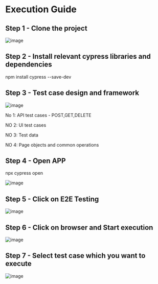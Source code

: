 # Execution Guide

## Step 1 - Clone the project

![image](https://user-images.githubusercontent.com/14839226/189306365-cca26fe7-981d-414d-a09e-20febd3227d3.png)

## Step 2 - Install relevant cypress libraries and dependencies
npm install cypress --save-dev

## Step 3 - Test case design and framework

![image](https://user-images.githubusercontent.com/14839226/189306871-663908ac-39fa-4c8e-84c1-59a2c089c705.png)

No 1:  API test cases - POST,GET,DELETE

NO 2: UI test cases

NO 3: Test data

NO 4: Page objects and common operations


## Step 4 - Open APP

npx cypress open

![image](https://user-images.githubusercontent.com/14839226/189307524-2ec712e9-479f-4eec-beab-93c65c0b3ee4.png)


## Step 5 - Click on E2E Testing

![image](https://user-images.githubusercontent.com/14839226/189307756-da50457c-18ea-4e41-af7d-026e66bfc62f.png)

## Step 6 - Click on browser and Start execution

![image](https://user-images.githubusercontent.com/14839226/189307913-66af8c3e-f9ba-4521-a1e5-3ea94e286a74.png)

## Step 7 - Select test case which you want to execute

![image](https://user-images.githubusercontent.com/14839226/189308057-0d946838-4982-413f-ae62-58e727e560f1.png)
